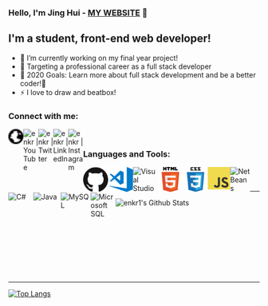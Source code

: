 ### Hello, I'm Jing Hui - [MY WEBSITE][website] 👋

## I'm a student, front-end web developer!
- 🔭 I’m currently working on my final year project!
- 🌱 Targeting a professional career as a full stack developer
- 🥅 2020 Goals: Learn more about full stack development and be a better coder!🤣
- ⚡ I love to draw and beatbox!

### Connect with me:

[<img align="left" alt="enkr.business" width="30px" src="https://raw.githubusercontent.com/iconic/open-iconic/master/svg/globe.svg" />][website]
[<img align="left" alt="enkr | YouTube" width="30px" src="https://cdn.jsdelivr.net/npm/simple-icons@v3/icons/youtube.svg" />][youtube]
[<img align="left" alt="enkr | Twitter" width="30px" src="https://cdn.jsdelivr.net/npm/simple-icons@v3/icons/twitter.svg" />][twitter]
[<img align="left" alt="enkr | LinkedIn" width="30px" src="https://cdn.jsdelivr.net/npm/simple-icons@v3/icons/linkedin.svg" />][linkedin]
[<img align="left" alt="enkr | Instagram" width="30px" src="https://cdn.jsdelivr.net/npm/simple-icons@v3/icons/instagram.svg" />][instagram]

<br />

### Languages and Tools:

<!-- frontend -->
<img align="left" alt="GitHub" width="50px" src="https://raw.githubusercontent.com/github/explore/78df643247d429f6cc873026c0622819ad797942/topics/github/github.png" />
<img align="left" alt="Visual Studio Code" width="50px" src="https://raw.githubusercontent.com/github/explore/80688e429a7d4ef2fca1e82350fe8e3517d3494d/topics/visual-studio-code/visual-studio-code.png" />
<img align="left" alt="Visual Studio" width="50px" src="https://img.icons8.com/fluent/48/000000/visual-studio-2019.png" />
<img align="left" alt="HTML5" width="50px" src="https://raw.githubusercontent.com/github/explore/80688e429a7d4ef2fca1e82350fe8e3517d3494d/topics/html/html.png" />
<img align="left" alt="CSS3" width="50px" src="https://raw.githubusercontent.com/github/explore/80688e429a7d4ef2fca1e82350fe8e3517d3494d/topics/css/css.png" />
<img align="left" alt="JavaScript" width="45px" src="https://raw.githubusercontent.com/github/explore/80688e429a7d4ef2fca1e82350fe8e3517d3494d/topics/javascript/javascript.png" />

<!-- backend -->
<img align="left" alt="NetBeans" width="40px" src="https://upload.wikimedia.org/wikipedia/commons/9/98/Apache_NetBeans_Logo.svg" />
<img align="left" alt="C#" width="50px" src="https://img.icons8.com/color/48/000000/c-plus-plus-logo.png" />
<img align="left" alt="Java" width="55px" src="https://img.icons8.com/color/48/000000/java-coffee-cup-logo.png" />
<img align="left" alt="MySQL" width="60px" src="https://cdn.worldvectorlogo.com/logos/mysql.svg" />
<img align="left" alt="Microsoft SQL" width="50px" src="https://img.icons8.com/color/48/000000/microsoft-sql-server.png" />

<!--
<img align="left" alt="Sass" width="26px" src="https://raw.githubusercontent.com/github/explore/80688e429a7d4ef2fca1e82350fe8e3517d3494d/topics/sass/sass.png" />
<img align="left" alt="React" width="26px" src="https://raw.githubusercontent.com/github/explore/80688e429a7d4ef2fca1e82350fe8e3517d3494d/topics/react/react.png" />
<img align="left" alt="Gatsby" width="26px" src="https://raw.githubusercontent.com/github/explore/e94815998e4e0713912fed477a1f346ec04c3da2/topics/gatsby/gatsby.png" />
<img align="left" alt="GraphQL" width="26px" src="https://raw.githubusercontent.com/github/explore/80688e429a7d4ef2fca1e82350fe8e3517d3494d/topics/graphql/graphql.png" />
<img align="left" alt="Node.js" width="26px" src="https://raw.githubusercontent.com/github/explore/80688e429a7d4ef2fca1e82350fe8e3517d3494d/topics/nodejs/nodejs.png" />
<img align="left" alt="Deno" width="26px" src="https://raw.githubusercontent.com/github/explore/361e2821e2dea67711cde99c9c40ed357061cf27/topics/deno/deno.png" />
<img align="left" alt="MongoDB" width="26px" src="https://raw.githubusercontent.com/github/explore/80688e429a7d4ef2fca1e82350fe8e3517d3494d/topics/mongodb/mongodb.png" />
-->

<br />
<br />

---

<img align="left" alt="enkr1's Github Stats" src="https://github-readme-stats.vercel.app/api?username=enkr1&show_icons=true&hide_border=true&count_private=true&show_icons=true&theme=tokyonight" />

<br />
<br />
<br />
<br />
<br />
<br />
<br />
<br />
<br />

---

[![Top Langs](https://github-readme-stats.vercel.app/api/top-langs/?username=enkr1&layout=compact&hide_border=true&count_private=true&theme=tokyonight)](https://github.com/enkr1/github-readme-stats)



[website]: https://enkr.business
[twitter]: https://twitter.com/enkr_jinghui
[youtube]: https://youtube.com/channel/UCJJmK5bN3b4izpMb2vtRXpw?view_as=subscriberchannel/UCJJmK5bN3b4izpMb2vtRXpw?view_as=subscriber
[instagram]: https://instagram.com/enkr1
[linkedin]: https://linkedin.com/in/jinghuipang/

<!--
### Hi there 👋

**enkr1/enkr1** is a ✨ _special_ ✨ repository because its `README.md` (this file) appears on your GitHub profile.

Here are some ideas to get you started:

- 🔭 I’m currently working on ...
- 🌱 I’m currently learning ...
- 👯 I’m looking to collaborate on ...
- 🤔 I’m looking for help with ...
- 💬 Ask me about ...
- 📫 How to reach me: ...
- 😄 Pronouns: ...
- ⚡ Fun fact: ...
-->
